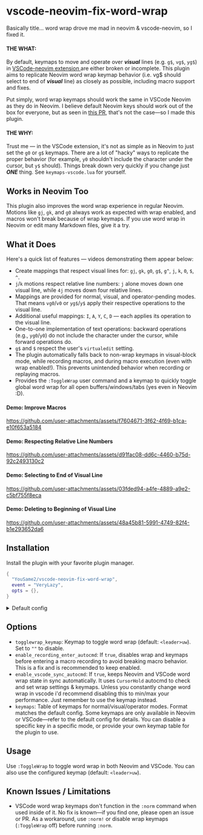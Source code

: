 # vscode-neovim-fix-word-wrap

Basically title... word wrap drove me mad in neovim & vscode-neovim, so I fixed it.

#### THE WHAT:

By default, keymaps to move and operate over **_visual_** lines (e.g. `g$`, `vg$`, `yg$`) in [ VSCode-neovim extension ](https://github.com/vscode-neovim/vscode-neovim) are either broken or incomplete. This plugin aims to replicate Neovim word wrap keymap behavior (i.e. vg$ should select to end of **_visual_** line) as closely as possible, including macro support and fixes.

Put simply, word wrap keymaps should work the same in VSCode Neovim as they do in Neovim. I believe default Neovim keys should work out of the box for everyone, but as seen in [this PR](https://github.com/vscode-neovim/vscode-neovim/pull/2539), that's not the case—so I made this plugin.

#### THE WHY:

Trust me — in the VSCode extension, it's not as simple as in Neovim to just set the `g0` or `g$` keymaps. There are a lot of "hacky" ways to replicate the proper behavior (for example, `y0` shouldn't include the character under the cursor, but `y$` should). Things break down very quickly if you change just **_ONE_** thing. See `keymaps-vscode.lua` for yourself.

## Works in Neovim Too

This plugin also improves the word wrap experience in regular Neovim. Motions like `gj`, `gk`, and `g0` always work as expected with wrap enabled, and macros won't break because of wrap keymaps. If you use word wrap in Neovim or edit many Markdown files, give it a try.

## What it Does

Here's a quick list of features — videos demonstrating them appear below:

- Create mappings that respect visual lines for: `gj`, `gk`, `g0`, `g$`, `g^`, `j`, `k`, `0`, `$`, `^`.
- `j`/`k` motions respect relative line numbers: `j` alone moves down one visual line, while `4j` moves down four relative lines.
- Mappings are provided for normal, visual, and operator-pending modes. That means `vg0`/`v0` or `yg$`/`y$` apply their respective operations to the visual line.
- Additional useful mappings: `I`, `A`, `Y`, `C`, `D` — each applies its operation to the visual line.
- One-to-one implementation of text operations: backward operations (e.g., `yg0`/`y0`) do not include the character under the cursor, while forward operations do.
- `g$` and `$` respect the user's `virtualedit` setting.
- The plugin automatically falls back to non-wrap keymaps in visual-block mode, while recording macros, and during macro execution (even with wrap enabled!). This prevents unintended behavior when recording or replaying macros.
- Provides the `:ToggleWrap` user command and a keymap to quickly toggle global word wrap for all open buffers/windows/tabs (yes even in Neovim :D).

#### Demo: Improve Macros

https://github.com/user-attachments/assets/f7604671-3f62-4f69-b1ca-e10f653a5184

#### Demo: Respecting Relative Line Numbers

https://github.com/user-attachments/assets/d91fac08-dd6c-4460-b75d-92c2493130c2

#### Demo: Selecting to End of Visual Line

https://github.com/user-attachments/assets/03fded94-a4fe-4889-a9e2-c5bf755f8eca

#### Demo: Deleting to Beginning of Visual Line

https://github.com/user-attachments/assets/48a45b81-5991-4749-82f4-b1e293652da6

## Installation

Install the plugin with your favorite plugin manager.

```lua
{
  "YouSame2/vscode-neovim-fix-word-wrap",
  event = "VeryLazy",
  opts = {},
}
```

<details>
<summary>Default config</summary>

```lua
{
  togglewrap_keymap = "<leader>uw",
  -- autocmd toggles
  enable_recording_enter_autocmd = true,
  enable_vscode_sync_autocmd = true,
  keymaps = {
    n = {
      gj = { enabled_vscode = true, keymap = keymaps.n_gj },
      gk = { enabled_vscode = true, keymap = keymaps.n_gk },
      g0 = { enabled_vscode = true, keymap = keymaps.n_g0 },
      ["g^"] = { enabled_vscode = true, keymap = keymaps.n_g_caret },
      ["g$"] = { enabled_vscode = true, keymap = keymaps.n_g_dollar },
      I = { enabled_vscode = true, enabled_neovim = true, keymap = keymaps.n_I },
      A = { enabled_vscode = true, enabled_neovim = true, keymap = keymaps.n_A },
      D = { enabled_vscode = true, enabled_neovim = true, keymap = keymaps.n_D },
      C = { enabled_vscode = true, enabled_neovim = true, keymap = keymaps.n_C },
      Y = { enabled_vscode = true, enabled_neovim = true, keymap = keymaps.n_Y },
      j = { enabled_vscode = true, enabled_neovim = true, keymap = keymaps.n_j },
      k = { enabled_vscode = true, enabled_neovim = true, keymap = keymaps.n_k },
      ["0"] = { enabled_vscode = true, enabled_neovim = true, keymap = keymaps.n_0 },
      ["^"] = { enabled_vscode = true, enabled_neovim = true, keymap = keymaps.n_caret },
      ["$"] = { enabled_vscode = true, enabled_neovim = true, keymap = keymaps.n_dollar },
    },
    v = {
      gj = { enabled_vscode = true, keymap = keymaps.v_gj },
      gk = { enabled_vscode = true, keymap = keymaps.v_gk },
      g0 = { enabled_vscode = true, keymap = keymaps.v_g0 },
      ["g^"] = { enabled_vscode = true, keymap = keymaps.v_g_caret },
      ["g$"] = { enabled_vscode = true, keymap = keymaps.v_g_dollar },
      j = { enabled_vscode = true, enabled_neovim = true, keymap = keymaps.v_j },
      k = { enabled_vscode = true, enabled_neovim = true, keymap = keymaps.v_k },
      ["0"] = { enabled_vscode = true, enabled_neovim = true, keymap = keymaps.v_0 },
      ["^"] = { enabled_vscode = true, enabled_neovim = true, keymap = keymaps.v_caret },
      ["$"] = { enabled_vscode = true, enabled_neovim = true, keymap = keymaps.v_dollar },
    },
    o = {
      g0 = { enabled_vscode = true, keymap = keymaps.o_g0 },
      ["g^"] = { enabled_vscode = true, keymap = keymaps.o_g_caret },
      ["g$"] = { enabled_vscode = true, keymap = keymaps.o_g_dollar },
      ["0"] = { enabled_vscode = true, enabled_neovim = true, keymap = keymaps.o_0 },
      ["^"] = { enabled_vscode = true, enabled_neovim = true, keymap = keymaps.o_caret },
      ["$"] = { enabled_vscode = true, enabled_neovim = true, keymap = keymaps.o_dollar },
    },
  },
}
```

</details>

## Options

- `togglewrap_keymap`: Keymap to toggle word wrap (default: `<leader>uw`). Set to `""` to disable.
- `enable_recording_enter_autocmd`: If `true`, disables wrap and keymaps before entering a macro recording to avoid breaking macro behavior. This is a fix and is recommended to keep enabled.
- `enable_vscode_sync_autocmd`: If `true`, keeps Neovim and VSCode word wrap state in sync automatically. It uses `CursorHold` autocmd to check and set wrap settings & keymaps. Unless you constantly change word wrap in vscode i'd recommend disabling this to min/max your performance. Just remember to use the keymap instead.
- `keymaps`: Table of keymaps for normal/visual/operator modes. Format matches the default config. Some keymaps are only available in Neovim or VSCode—refer to the default config for details. You can disable a specific key in a specific mode, or provide your own keymap table for the plugin to use.

## Usage

Use `:ToggleWrap` to toggle word wrap in both Neovim and VSCode. You can also use the configured keymap (default: `<leader>uw`).

## Known Issues / Limitations

- VSCode word wrap keymaps don't function in the `:norm` command when used inside of it. No fix is known—if you find one, please open an issue or PR. As a workaround, use `:norm!` or disable wrap keymaps (`:ToggleWrap` off) before running `:norm`.
